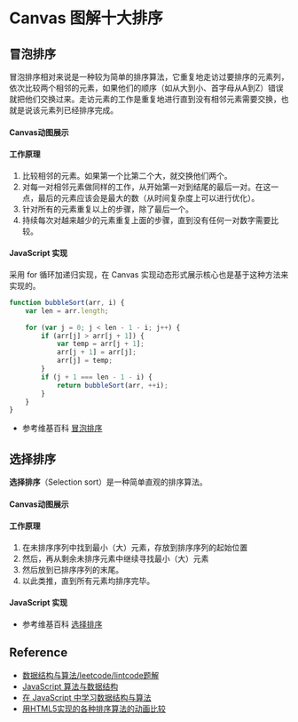 # Canvas 图解十大排序

## 冒泡排序

冒泡排序相对来说是一种较为简单的排序算法，它重复地走访过要排序的元素列，依次比较两个相邻的元素，如果他们的顺序（如从大到小、首字母从A到Z）错误就把他们交换过来。走访元素的工作是重复地进行直到没有相邻元素需要交换，也就是说该元素列已经排序完成。

#### Canvas动图展示


#### 工作原理

1. 比较相邻的元素。如果第一个比第二个大，就交换他们两个。
2. 对每一对相邻元素做同样的工作，从开始第一对到结尾的最后一对。在这一点，最后的元素应该会是最大的数（从时间复杂度上可以进行优化）。
3. 针对所有的元素重复以上的步骤，除了最后一个。
4. 持续每次对越来越少的元素重复上面的步骤，直到没有任何一对数字需要比较。

#### JavaScript 实现

采用 for 循环加递归实现，在 Canvas 实现动态形式展示核心也是基于这种方法来实现的。

```js
function bubbleSort(arr, i) {
    var len = arr.length;
    
    for (var j = 0; j < len - 1 - i; j++) {
        if (arr[j] > arr[j + 1]) {
            var temp = arr[j + 1];
            arr[j + 1] = arr[j];
            arr[j] = temp;
        }
        if (j + 1 === len - 1 - i) {
            return bubbleSort(arr, ++i);
        }
    }
}
```

* 参考维基百科 [冒泡排序](https://zh.wikipedia.org/wiki/%E5%86%92%E6%B3%A1%E6%8E%92%E5%BA%8F)

## 选择排序

**选择排序**（Selection sort）是一种简单直观的排序算法。

#### Canvas动图展示

#### 工作原理

1. 在未排序序列中找到最小（大）元素，存放到排序序列的起始位置
2. 然后，再从剩余未排序元素中继续寻找最小（大）元素
3. 然后放到已排序序列的末尾。
4. 以此类推，直到所有元素均排序完毕。

#### JavaScript 实现

* 参考维基百科 [选择排序](https://zh.wikipedia.org/wiki/%E9%80%89%E6%8B%A9%E6%8E%92%E5%BA%8F)


## Reference

* [数据结构与算法/leetcode/lintcode题解](https://algorithm.yuanbin.me/zh-hans/)
* [JavaScript 算法与数据结构](https://github.com/trekhleb/javascript-algorithms/blob/master/README.zh-CN.md)
* [在 JavaScript 中学习数据结构与算法](https://juejin.im/post/594dfe795188250d725a220a)
* [用HTML5实现的各种排序算法的动画比较](http://www.webhek.com/post/comparison-sort.html)
